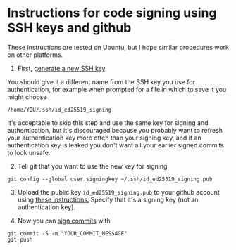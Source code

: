 # Instructions for code signing using SSH keys and github

These instructions are tested on Ubuntu, but I hope similar procedures work on other platforms.

1. First, [generate a new SSH key](https://docs.github.com/en/authentication/connecting-to-github-with-ssh/generating-a-new-ssh-key-and-adding-it-to-the-ssh-agent#generating-a-new-ssh-key).

You should give it a different name from the SSH key you use for authentication, for example when prompted for a file in which to save it you might choose
```
/home/YOU/.ssh/id_ed25519_signing
```

It's acceptable to skip this step and use the same key for signing and authentication, but it's discouraged because you probably want to refresh your authentication key more often than your signing key, and if an authentication key is leaked you don't want all your earlier signed
commits to look unsafe.

2. Tell git that you want to use the new key for signing
```
git config --global user.signingkey ~/.ssh/id_ed25519_signing.pub
```

3. Upload the public key `id_ed25519_signing.pub` to your github account using [these instructions.](https://docs.github.com/en/authentication/connecting-to-github-with-ssh/adding-a-new-ssh-key-to-your-github-account) Specify that it's a signing key (not an authentication key).

4. Now you can [sign commits](https://docs.github.com/en/authentication/managing-commit-signature-verification/signing-commits) with
```
git commit -S -m "YOUR_COMMIT_MESSAGE"
git push

```